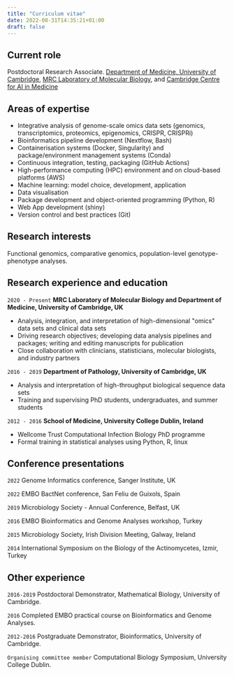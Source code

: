 ```yaml
---
title: "Curriculum vitae"
date: 2022-08-31T14:35:21+01:00
draft: false
---
```


## Current role

Postdoctoral Research Associate.
[Department of Medicine, University of Cambridge](https://www.med.cam.ac.uk/), [MRC Laboratory of Molecular Biology](https://www2.mrc-lmb.cam.ac.uk/), and [Cambridge Centre for AI in Medicine](https://ccaim.cam.ac.uk/)


## Areas of expertise

- Integrative analysis of genome-scale omics data sets (genomics, transcriptomics, proteomics, epigenomics, CRISPR, CRISPRi)
- Bioinformatics pipeline development (Nextflow, Bash)
- Containerisation systems (Docker, Singularity) and package/environment management systems (Conda)
- Continuous integration, testing, packaging (GitHub Actions)
- High-performance computing (HPC) environment and on cloud-based platforms (AWS)
- Machine learning: model choice, development, application
- Data visualisation
- Package development and object-oriented programming (Python, R)
- Web App development (shiny)
- Version control and best practices (Git)


## Research interests

Functional genomics, comparative genomics, population-level genotype-phenotype analyses.

## Research experience and education

`2020 - Present`
__MRC Laboratory of Molecular Biology and Department of Medicine, University of Cambridge, UK__
- Analysis, integration, and interpretation of high-dimensional "omics" data sets and clinical data sets
- Driving research objectives; developing data analysis pipelines and packages; writing and editing manuscripts for publication
- Close collaboration with clinicians, statisticians, molecular biologists, and industry partners

`2016 - 2019`
__Department of Pathology, University of Cambridge, UK__
- Analysis and interpretation of high-throughput biological sequence data sets
- Training and supervising PhD students, undergraduates, and summer students

`2012 - 2016`
__School of Medicine, University College Dublin, Ireland__
- Wellcome Trust Computational Infection Biology PhD programme
- Formal training in statistical analyses using Python, R, linux

## Conference presentations

`2022`
Genome Informatics conference, Sanger Institute, UK

`2022`
EMBO BactNet conference, San Feliu de Guixols, Spain

`2019`
Microbiology Society - Annual Conference, Belfast, UK

`2016`
EMBO Bioinformatics and Genome Analyses workshop, Turkey

`2015`
Microbiology Society, Irish Division Meeting, Galway, Ireland

`2014`
International Symposium on the Biology of the Actinomycetes, Izmir, Turkey


## Other experience

`2016-2019`
Postdoctoral Demonstrator, Mathematical Biology, University of Cambridge.

`2016`
Completed EMBO practical course on Bioinformatics and Genome Analyses.

`2012-2016`
Postgraduate Demonstrator, Bioinformatics, University of Cambridge.

`Organising committee member`
Computational Biology Symposium, University College Dublin.
